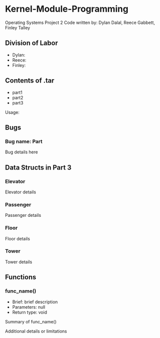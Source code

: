 # Kernel-Module-Programming
Operating Systems Project 2
Code written by: Dylan Dalal, Reece Gabbett, Finley Talley

## Division of Labor
- Dylan:
- Reece:
- Finley:

## Contents of .tar
- part1
- part2
- part3

Usage:

## Bugs

### Bug name: Part
Bug details here

## Data Structs in Part 3

### Elevator
Elevator details

### Passenger
Passenger details

### Floor
Floor details

### Tower
Tower details

## Functions

### func_name()
- Brief: brief description
- Parameters: null
- Return type: void

Summary of func_name()

Additional details or limitations
